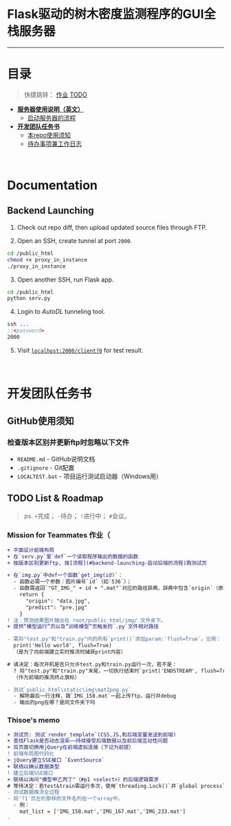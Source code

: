 <h1>Flask驱动的树木密度监测程序的GUI全栈服务器</h1>
<hr>

# 目录

> 快捷跳转：
> [作业](#mission-for-teammates-作业)
> [TODO](#thisoes-memo)

- **[服务器使用说明（英文）](#documentation)**
  - [启动服务器的流程](#backend-launching)
- **[开发团队任务书](#开发团队任务书)**
  - [本repo使用须知](#github使用须知)
  - [待办事项兼工作日志](#todo-list--roadmap)



<br>

# Documentation

## Backend Launching

1. Check out repo diff, then upload updated source files through FTP.

2. Open an SSH, create tunnel at port `2000`.
```bash
cd /public_html
chmod +x proxy_in_instance
./proxy_in_instance
```

3. Open another SSH, run Flask app.
```bash
cd /public_html
python serv.py
```

4. Login to _AutoDL_ tunneling tool.
```bat
ssh ...
::<password>
2000
```

5. Visit [`localhost:2000/client?0`](http://localhost:2000/client?0) for test result.



<br>

# 开发团队任务书

## GitHub使用须知

### 检查版本区别并更新ftp时忽略以下文件
- `README.md` - GitHub说明文档
- `.gitignore` - Git配置
- `LOCALTEST.bat` - 项目运行测试启动器（Windows用）


## TODO List & Roadmap

> ps.
> `+`完成； `-`待办； `!`进行中； `#`会议。

### Mission for Teammates 作业（
```diff
+ 平面设计前端布局
+ 在`serv.py`里`def`一个读取程序输出的数据的函数
+ 按版本区别更新ftp, 按[流程](#backend-launching-启动后端的流程)跑测试页

+ 在`img.py`中def一个函数`get_img(id)`：
  - 函数必需一个参数：图片编号`id`（如`536`）；
  - 函数需返回`"GT_IMG_" + id + ".mat"`对应的路径辞典，辞典中包含`origin`（原始影像的路径）和`predict`（预测结果图片的路径），例如：
    return {
      "origin": "data.jpg",
      "predict": "pre.jpg"
    }
! 注：预测结果图片输出在 root/public_html/img/ 文件夹下。
+ 提供“模型运行”页以及“训练模型”页触发的`.py`文件相对路径

- 需将"test.py"和"train.py"内的所有`print()`添加param:`flush=True`。见例：
  print('Hello world', flush=True)
  （是为了向前端建立实时推流时捕获print内容）

# 请决定：每次开机是否只允许test.py和train.py运行一次，若不是：
  ? 将"test.py"和"train.py"末尾，一切执行结束时`print('ENDSTREAM', flush=True)`
  （作为前端的推流终止旗标）

- 测试`public_html\static\img\mat2png.py`
  - 解除最后一行注释，跟`IMG_158.mat`一起上传ftp，运行并debug
  - 输出的png在哪？是同文件夹下吗

```

### Thisoe's memo
```diff
+ 测试页: 测试`render_template`(CSS,JS,和后端变量发送到前端)
+ 查找Flask是否动态渲染——持续接受后端数据以及前后端互动性问题
+ 双页面切换用jQuery在前端虚拟连接（下记为前提）
! 前端布局图代码化
+ jQuery建立SSE接口 `EventSource`
+ 联络以确认数据类型
! 建立后端SSE接口
+ 联络以询问"模型甲乙丙丁"（#p1 <select>）的后端逻辑需求
# 等待决定：若test&train需运行多次，使用`threading.Lock()`并`global process`（记得在顶层`process = None`）
- 测试数据推流全过程
- 将'?1'页左栏那样的文件名列在一个array中。
  - 例：
    mat_list = ['IMG_158.mat','IMG_167.mat','IMG_233.mat']
-


```


